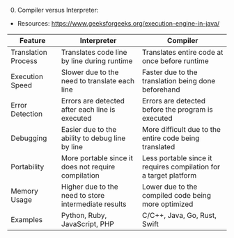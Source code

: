 0. Compiler versus Interpreter:

- Resources: https://www.geeksforgeeks.org/execution-engine-in-java/

| Feature             | Interpreter                                          | Compiler                                                          |
| ------------------- | ---------------------------------------------------- | ----------------------------------------------------------------- |
| Translation Process | Translates code line by line during runtime          | Translates entire code at once before runtime                     |
| Execution Speed     | Slower due to the need to translate each line        | Faster due to the translation being done beforehand               |
| Error Detection     | Errors are detected after each line is executed      | Errors are detected before the program is executed                |
| Debugging           | Easier due to the ability to debug line by line      | More difficult due to the entire code being translated            |
| Portability         | More portable since it does not require compilation  | Less portable since it requires compilation for a target platform |
| Memory Usage        | Higher due to the need to store intermediate results | Lower due to the compiled code being more optimized               |
| Examples            | Python, Ruby, JavaScript, PHP                        | C/C++, Java, Go, Rust, Swift                                      |
